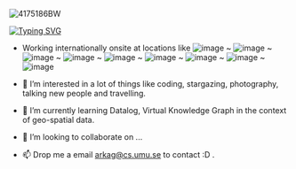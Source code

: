 
<!-- ![hero_wide_3](https://user-images.githubusercontent.com/71174892/201480375-9e39a456-7e72-4022-a131-909e5bc918f1.png) -->
![4175186BW](https://user-images.githubusercontent.com/71174892/201482577-2a0490b8-2321-45a2-b170-bb3295a023a6.jpg)

[![Typing SVG](https://readme-typing-svg.demolab.com?font=JetBrains+Mono&weight=500&duration=3000&pause=2000&color=52C800&multiline=true&random=false&width=1102&height=150&lines=01100100100111001100101011110100101110+Hi%2C+I'm+Arka+Ghosh+0001100100111110001110001010000101;In+a+world+where+complex+data+generated+from+science+and+industry+is+abundant%2C+I+investigate+;ways+to+connect+these+enormous+arrays+of+data+with+more+relational+databases.+My+research+%26;work+experience+helps+users+to+efficiently+query+databases+and+effortlessly+extract+useful+;information+leads+to+robust+decision+making%2C+attractive+visualization+and+revolutionary+discoveries.;01110010011100111001011010000110010011111000111000101101011010110011101100011010001011011110001101100101011000011110011001000101100110000000110101001110000100110000111000010100001100101000110111000000011001001010111010011101010101110001101101111101001010110)](https://git.io/typing-svg)

- Working internationally onsite at locations like ![image](https://github.com/aghoshpro/aghoshpro/assets/71174892/665a1d42-92ca-44a7-8239-9630f11bcb9d)
 ~ ![image](https://github.com/aghoshpro/aghoshpro/assets/71174892/25d9a3ac-e40b-49d2-8957-cacb8b8a2250)
 ~ ![image](https://github.com/aghoshpro/aghoshpro/assets/71174892/5055cfcd-4f15-461f-a4bc-51b3320b5dd0)
 ~ ![image](https://github.com/aghoshpro/aghoshpro/assets/71174892/db8d36df-a233-4b25-8a31-7c04bed4cf71)
 ~ ![image](https://github.com/aghoshpro/aghoshpro/assets/71174892/328bec3b-3247-4795-ba8d-b3bc1fdf1054)
 ~ ![image](https://github.com/aghoshpro/aghoshpro/assets/71174892/c9eadb41-dbf9-45a0-8b68-3b47f4bbbeb7)
 ~ ![image](https://github.com/aghoshpro/aghoshpro/assets/71174892/150f6e8c-945a-4e1f-a749-0498278aeb94)
 ~ ![image](https://github.com/aghoshpro/aghoshpro/assets/71174892/e9308cfe-6f9e-4d90-8924-dd173a71ac7c)
 ~ ![image](https://github.com/aghoshpro/aghoshpro/assets/71174892/9e91a48a-738f-4a75-9f56-5cd0bb0b0046)


- 👀 I’m interested in a lot of things like coding, stargazing, photography, talking new people and travelling.
- 🌱 I’m currently learning Datalog, Virtual Knowledge Graph in the context of geo-spatial data.
- 💞️ I’m looking to collaborate on ...
- 📫 Drop me a email [arkag@cs.umu.se](mailto:arkag@cs.umu.se) to contact :D .  

<!---
aghoshpro/aghoshpro is a ✨ special ✨ repository because its `README.md` (this file) appears on your GitHub profile.
You can click the Preview link to take a look at your changes.
--->

<!--- ![Arka's GitHub stats](https://github-readme-stats.vercel.app/api?username=aghoshpro&theme=chartreuse-dark&show_icons=true) --->
<!--- ![Languages](https://github-readme-stats.vercel.app/api/top-langs/?username=aghoshpro&layout=compact) --->
